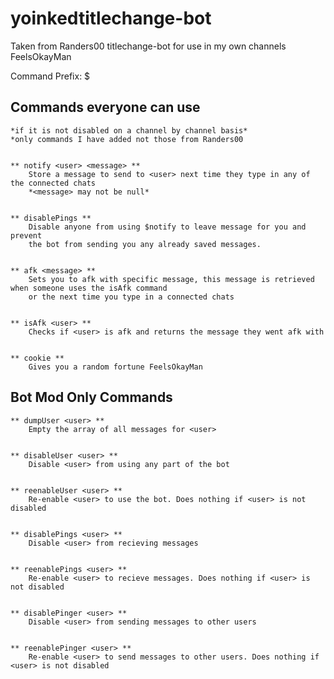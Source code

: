 # yoinkedtitlechange-bot

Taken from Randers00 titlechange-bot for use in my own channels FeelsOkayMan

Command Prefix: $

## Commands everyone can use

	*if it is not disabled on a channel by channel basis*
	*only commands I have added not those from Randers00


	** notify <user> <message> **
		Store a message to send to <user> next time they type in any of the connected chats
		*<message> may not be null*
	

	** disablePings **
		Disable anyone from using $notify to leave message for you and prevent
		the bot from sending you any already saved messages.


	** afk <message> **
		Sets you to afk with specific message, this message is retrieved when someone uses the isAfk command
		or the next time you type in a connected chats
	
	
	** isAfk <user> **
		Checks if <user> is afk and returns the message they went afk with
	
	
	** cookie **
		Gives you a random fortune FeelsOkayMan
	
	

## Bot Mod Only Commands

	
	
	** dumpUser <user> **
		Empty the array of all messages for <user>
	
	
	** disableUser <user> **
		Disable <user> from using any part of the bot
	
	
	** reenableUser <user> **
		Re-enable <user> to use the bot. Does nothing if <user> is not disabled
	
	
	** disablePings <user> **
		Disable <user> from recieving messages
	
	
	** reenablePings <user> **
		Re-enable <user> to recieve messages. Does nothing if <user> is not disabled
	
	
	** disablePinger <user> **
		Disable <user> from sending messages to other users
	
	
	** reenablePinger <user> **
		Re-enable <user> to send messages to other users. Does nothing if <user> is not disabled
	
